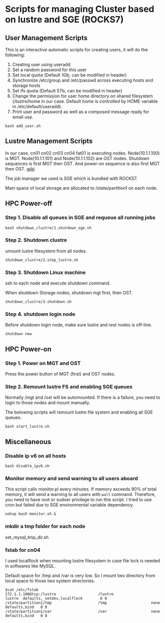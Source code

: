 # Scripts for managing Cluster based on lustre and SGE (ROCKS7)

## User Management Scripts

This is an interactive automatic scripts for creating users, it will do the following:

1. Creating user using useradd
2. Set a random password for this user
3. Set local quota (Default 1Gb, can be modified in header)
4. Synchronize /etc/group and /etc/passwd across executing hosts and storage hosts
5. Set lfs quota (Default 5Tb, can be modified in header)
6. Change the permission for user home directory on shared filesystem (/lustre/home in our case. Default home is controlled by HOME variable in /etc/default/useradd).
7. Print user and password as well as a composed message ready for email use.

```
bash add_user.sh
```

## Lustre Management Scripts

In our case, cn01 cn02 cn03 cn04 fat01 is executing nodes. 
Node(10.1.1.100) is MGT. Node(10.1.1.101) and Node(10.1.1.102)
are OST nodes. Shutdown sequences is first MGT then OST. And 
power-on sequence is also first MGT then OST. [wiki](http://wiki.lustre.org/Starting_and_Stopping_Lustre_Services)

The job manager we used is SGE which is bundled with ROCKS7.

Main space of local storage are allocated to /state/partition1 on each node.


## HPC Power-off

### Step 1. Disable all queues in SGE and requeue all running jobs

```
bash shutdown_clustre/1.shutdown_sge.sh
```

### Step 2. Shutdown clustre

umount lustre filesystem from all nodes.

```
shutdown_clustre/2.stop_lustre.sh
```

### Step 3. Shutdown Linux machine

ssh to each node and execute shutdown command.

When shutdown Storage nodes, shutdown mgt first, then OST.

```
shutdown_clustre/3.shutdown.sh
```

### Step 4. shutdown login node 

Before shutdown login node, make sure lustre and rest nodes is off-line.

```
shutdown now
```

## HPC Power-on

### Step 1. Power on MGT and OST

Press the power button of MGT (first) and OST nodes.

### Step 2. Remount lustre FS and  enabling SGE queues 

Normally /mgt and /ost will be automounted. If there is 
a failure, you need to login to those nodes and mount manually.

The belowing scripts will remount lustre file system and enabling all SGE queues.

```
bash start_lustre.sh
```


## Miscellaneous

### Disable ip v6 on all hosts

```
bash disable_ipv6.sh
```

### Monitor memory and send warning to all users aboard 

This script calls monitor.pl every minutes. If memory exceeds
90% of total memory, it will send a warning to all users with 
 `wall` command. Therefore, you need to have root or sudoer privilege
 to run this script. I tried to use cron but failed due to SGE 
 environmental variable dependency.

```
nohup bash monitor.sh &
```

### mkdir a tmp folder for each node

set_mysql_tmp_dir.sh

### fstab for cn04

I used localflock when mounting lustre filesystem in case file lock is 
needed in softwares like MySQL.

Default space for /tmp and /var is very low. So I mount two directory 
from local space to those two system directories.

```
$cat /etc/fstab
172.1.1.100@tcp:/lustre                   /lustre                 lustre  defaults,_netdev,localflock        0 0
/state/partition1/tmp                     /tmp                    none    defaults,bind   0 0
/state/partition1/var                     /var                    none    defaults,bind   0 0
```


